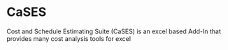 # CaSES
Cost and Schedule Estimating Suite (CaSES) is an excel based Add-In that provides many cost analysis tools for excel
